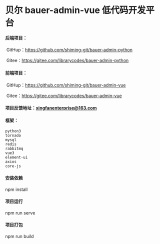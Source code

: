 #  贝尔 bauer-admin-vue 低代码开发平台

#### 后端项目：

​	GitHup：https://github.com/shiming-git/bauer-admin-python

​	Gitee：https://gitee.com/librarycodes/bauer-admin-python

#### 前端项目：

​	GitHup：https://github.com/shiming-git/bauer-admin-vue

​	Gitee：https://gitee.com/librarycodes/bauer-admin-vue



#### 项目反馈地址：xingfanenterprise@163.com



#### 框架：

```
python3
tornado
mysql
redis
rabbitmq
vue3 
element-ui
axios
core-js
```



#### 安装依赖

npm install



#### 项目运行

npm run serve



#### 项目打包

npm run build
